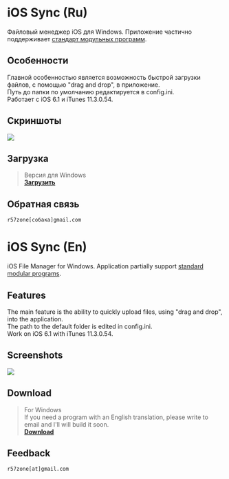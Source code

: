 # iOS Sync (Ru)
Файловый менеджер iOS для Windows. Приложение частично поддерживает [стандарт модульных программ](https://github.com/r57zone/Standard-modular-program).

## Особенности
Главной особенностью является возможность быстрой загрузки файлов, с помощью "drag and drop", в приложение.<br>
Путь до папки по умолчанию редактируется в config.ini.<br>
Работает с iOS 6.1 и iTunes 11.3.0.54.<br>

## Скриншоты
![](https://cloud.githubusercontent.com/assets/9499881/19869945/dbf4b278-9fc7-11e6-8fb1-849bf05f5b94.png)

## Загрузка
>Версия для Windows<br>
**[Загрузить](https://github.com/r57zone/iOS-Sync/releases)**<br>

## Обратная связь
`r57zone[собака]gmail.com`

# iOS Sync (En)
iOS File Manager for Windows. Application partially support [standard modular programs](https://github.com/r57zone/Standard-modular-program).

## Features
The main feature is the ability to quickly upload files, using "drag and drop", into the application.<br>
The path to the default folder is edited in config.ini.<br>
Work on iOS 6.1 with iTunes 11.3.0.54. 

## Screenshots
![](https://cloud.githubusercontent.com/assets/9499881/19869946/dc244ab0-9fc7-11e6-9a09-b18552e9a82b.png)

## Download
>For Windows<br>
>If you need a program with an English translation, please write to email and I'll will build it soon.<br>
**[Download](https://github.com/r57zone/iOS-Sync/releases)**<br>

## Feedback
`r57zone[at]gmail.com`